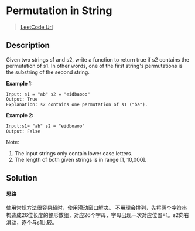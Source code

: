 # Permutation in String

> [LeetCode Url][leetcode url]

## Description
Given two strings s1 and s2, write a function to return true if s2 contains the permutation of s1. In other words, one of the first string's permutations is the substring of the second string.



**Example 1:**
```
Input: s1 = "ab" s2 = "eidbaooo"
Output: True
Explanation: s2 contains one permutation of s1 ("ba").
```
**Example 2:**
```
Input:s1= "ab" s2 = "eidboaoo"
Output: False
 ```

Note:

1. The input strings only contain lower case letters.
2. The length of both given strings is in range [1, 10,000].

## Solution

#### 思路
使用常规方法很容易超时，使用滑动窗口解决。
不用理会排列，先将两个字符串构造成26位长度的整形数组，对应26个字母，字母出现一次对应位置+1。s2向右滑动，逐个与s1比较。

[leetcode url]: https://leetcode.com/problems/permutation-in-string/
